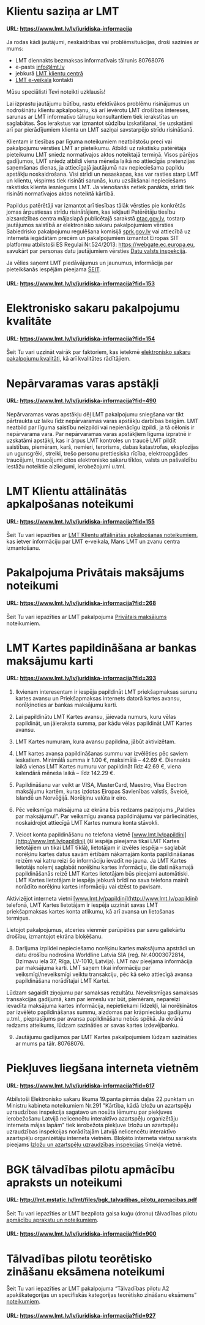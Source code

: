 

# Klientu saziņa ar LMT
#### URL: https://www.lmt.lv/lv/juridiska-informacija

Ja rodas kādi jautājumi, neskaidrības vai problēmsituācijas, droši sazinies ar mums:
 - LMT diennakts bezmaksas informatīvais tālrunis 80768076
 - e-pasts info@lmt.lv 
 - jebkurā [LMT klientu centrā](http://www.lmt.lv/lv/lmt-klientu-centri-un-veikali)
 - [LMT e-veikala](https://www.lmt.lv/lv/kontakti-v2) kontakti 
 
Mūsu speciālisti Tevi noteikti uzklausīs!

Lai izprastu jautājumu būtību, rastu efektīvākos problēmu risinājumus un nodrošinātu klientu apkalpošanu, kā arī ievērotu LMT drošības intereses, sarunas ar LMT informatīvo tālruņu konsultantiem tiek ierakstītas un saglabātas. Šos ierakstus var izmantot sūdzību izskatīšanai, tie uzskatāmi arī par pierādījumiem klienta un LMT saziņai savstarpējo strīdu risināšanā.

Klientam ir tiesības par līguma noteikumiem neatbilstošu preci vai pakalpojumu vērsties LMT ar pieteikumu. Atbildi uz rakstisku patērētāja pieteikumu LMT sniedz normatīvajos aktos noteiktajā termiņā. Visos pārējos gadījumos, LMT sniedz atbildi viena mēneša laikā no attiecīgās pretenzijas saņemšanas dienas, ja attiecīgajā jautājumā nav nepieciešama papildu apstākļu noskaidrošana. Visi strīdi un nesaskaņas, kas var rasties starp LMT un klientu, vispirms tiek risināti sarunās, kuru uzsākšanai nepieciešams rakstisks klienta iesniegums LMT. Ja vienošanās netiek panākta, strīdi tiek risināti normatīvajos aktos noteiktā kārtībā. 

Papildus patērētāji var izmantot arī tiesības tālāk vērsties pie konkrētās jomas ārpustiesas strīdu risinātājiem, kas iekļauti Patērētāju tiesību aizsardzības centra mājaslapā publicētajā sarakstā [ptac.gov.lv](http://www.ptac.gov.lv/lv/content/arpustiesas-pateretaju-stridu-risinataju-datubaze), tostarp jautājumos saistībā ar elektronisko sakaru pakalpojumiem vērsties Sabiedrisko pakalpojumu regulēšana komisijā [sprk.gov.lv](https://www.sprk.gov.lv/) vai attiecībā uz internetā iegādātām precēm un pakalpojumiem izmantot Eiropas SIT platformu atbilstoši ES Regulai Nr.524/2013: https://webgate.ec.europa.eu, savukārt par personas datu jautājumiem vērsties [Datu valsts inspekcijā](http://www.dvi.gov.lv/lv/).

Ja vēlies saņemt LMT piedāvājumus un jaunumus, informācija par pieteikšanās iespējām pieejama [ŠEIT](https://www.lmt.lv/lv/datu-apstrade?fid=831).

#### URL: https://www.lmt.lv/lv/juridiska-informacija?fid=153
  
# Elektronisko sakaru pakalpojumu kvalitāte
#### URL: https://www.lmt.lv/lv/juridiska-informacija?fid=154
Šeit Tu vari uzzināt vairāk par faktoriem, kas ietekmē [elektronisko sakaru pakalpojumu kvalitāti](https://lmt.mstatic.lv/lmt/files/pakalpojumu-kvalitate_30.11.2022.pdf), kā arī kvalitātes rādītājiem.


  
# Nepārvaramas varas apstākļi
#### URL: https://www.lmt.lv/lv/juridiska-informacija?fid=490
Nepārvaramas varas apstākļu dēļ LMT pakalpojumu sniegšana var tikt pārtraukta uz laiku līdz nepārvaramas varas apstākļu darbības beigām. LMT neatbild par līguma saistību neizpildi vai nepienācīgu izpildi, ja tā cēlonis ir nepārvarama vara. Par nepārvaramas varas apstākļiem līguma izpratnē ir uzskatāmi apstākļi, kas ir ārpus LMT kontroles un traucē LMT pildīt saistības, piemēram, karš, nemieri, terorisms, dabas katastrofas, eksplozijas un ugunsgrēki, streiki, trešo personu prettiesiska rīcība, elektroapgādes traucējumi, traucējumi citos elektronisko sakaru tīklos, valsts un pašvaldību iestāžu noteiktie aizliegumi, ierobežojumi u.tml.


  
# LMT Klientu attālinātās apkalpošanas noteikumi
#### URL: https://www.lmt.lv/lv/juridiska-informacija?fid=155
Šeit Tu vari iepazīties ar [LMT Klientu attālinātās apkalpošanas noteikumiem](https://lmt.mstatic.lv/lmt/files/lmt-klientu-attalinatas-apkalposanas-noteikumi_2023.pdf), kas ietver informāciju par LMT e-veikala, Mans LMT un zvanu centra izmantošanu.


  
# Pakalpojuma Privātais maksājums noteikumi
#### URL: https://www.lmt.lv/lv/juridiska-informacija?fid=268
Šeit Tu vari iepazīties ar LMT pakalpojuma [Privātais maksājums](https://lmt.mstatic.lv/lmt/files/privatais_maksajums_noteikumi_v1.pdf) noteikumiem. 


  
# LMT Kartes papildināšana ar bankas maksājumu karti
#### URL: https://www.lmt.lv/lv/juridiska-informacija?fid=393
1. Ikvienam interesentam ir iespēja papildināt LMT priekšapmaksas sarunu kartes avansu un Priekšapmaksas internets datorā kartes avansu, norēķinoties ar bankas maksājumu karti.

2. Lai papildinātu LMT Kartes avansu, jāievada numurs, kuru vēlas papildināt, un jāieraksta summa, par kādu vēlas papildināt LMT Kartes avansu.

3. LMT Kartes numuram, kura avansu papildina, jābūt aktivizētam.

4. LMT kartes avansa papildināšanas summu var izvēlēties pēc saviem ieskatiem. Minimālā summa ir 1.00 €, maksimālā – 42.69 €. Diennakts laikā vienas LMT Kartes numuru var papildināt līdz 42.69 €, viena kalendārā mēneša laikā – līdz 142.29 €.

5. Papildināšanu var veikt ar VISA, MasterCard, Maestro, Visa Electron maksājumu kartēm, kuras izdotas Eiropas Savienības valstīs, Šveicē, Islandē un Norvēģijā. Norēķinu valūta ir eiro.

6. Pēc veiksmīga maksājuma uz ekrāna būs redzams paziņojums „Paldies par maksājumu!”. Par veiksmīgu avansa papildinājumu var pārliecināties, noskaidrojot attiecīgā LMT Kartes numura konta stāvokli.

7. Veicot konta papildināšanu no telefona vietnē [www.lmt.lv/papildini](http://www.lmt.lv/papildini) (šī iespēja pieejama tikai LMT Kartes lietotājiem un tikai LMT tīklā), lietotājam ir izvēles iespēja – saglabāt norēķinu kartes datus savām ērtībām nākamajām konta papildināšanas reizēm vai katru reizi šo informāciju ievadīt no jauna. Ja LMT Kartes lietotājs nolemj saglabāt norēķinu kartes informāciju, šie dati nākamajā papildināšanās reizē LMT Kartes lietotājam būs pieejami automātiski. LMT Kartes lietotājam ir iespēja jebkurā brīdī no sava telefona mainīt norādīto norēķinu kartes informāciju vai dzēst to pavisam.

Aktivizējot interneta vietni [www.lmt.lv/papildini](http://www.lmt.lv/papildini) telefonā, LMT Kartes lietotājam ir iespēja uzzināt savas LMT priekšapmaksas kartes konta atlikumu, kā arī avansa un lietošanas termiņus. 

Lietojot pakalpojumus, atceries vienmēr parūpēties par savu galiekārtu drošību, izmantojot ekrāna bloķēšanu.

8. Darījuma izpildei nepieciešamo norēķinu kartes maksājuma apstrādi un datu drošību nodrošina Worldline Latvia SIA (reģ. Nr.40003072814, Dzirnavu iela 37, Rīga, LV-1010, Latvija). LMT nav pieejama informācija par maksājuma karti. LMT saņem tikai informāciju par veiksmīgi/neveiksmīgi veiktu transakciju, pēc kā seko attiecīgā avansa papildināšana norādītajai LMT Kartei. 

Lūdzam sagaidīt ziņojumu par samaksas rezultātu. Neveiksmīgas samaksas transakcijas gadījumā, kam par iemeslu var būt, piemēram, nepareizi ievadīta maksājuma kartes informācija, nepietiekami līdzekļi, lai norēķinātos par izvēlēto papildināšanas summu, aizdomas par krāpniecisku gadījumu u.tml., pieprasījums par avansa papildināšanu nebūs spēkā. Ja ekrānā redzams atteikums, lūdzam sazināties ar savas kartes izdevējbanku.

9. Jautājumu gadījumos par LMT Kartes pakalpojumiem lūdzam sazināties ar mums pa tālr. 80768076.



  
  
# Piekļuves liegšana interneta vietnēm
#### URL: https://www.lmt.lv/lv/juridiska-informacija?fid=617
Atbilstoši Elektronisko sakaru likuma 19.panta pirmās daļas 22.punktam un Ministru kabineta noteikumiem Nr.291 "Kārtība, kādā Izložu un azartspēļu uzraudzības inspekcija sagatavo un nosūta lēmumu par piekļuves ierobežošanu Latvijā nelicencētu interaktīvo azartspēļu organizētāju interneta mājas lapām" tiek ierobežota piekļuve Izložu un azartspēļu uzraudzības inspekcijas norādītajām Latvijā nelicencētu interaktīvo azartspēļu organizētāju interneta vietnēm. Bloķēto interneta vietņu saraksts pieejams [Izložu un azartspēļu uzraudzības inspekcijas](https://www.iaui.gov.lv/lv/azartspeles/bloketas-saites) tīmekļa vietnē.



  
  
# BGK tālvadības pilotu apmācību apraksts un noteikumi

#### URL: http://lmt.mstatic.lv/lmt/files/bgk_talvadibas_pilotu_apmacibas.pdf

Šeit Tu vari iepazīties ar LMT bezpilota gaisa kuģu (dronu) tālvadības pilotu [apmācību aprakstu un noteikumiem](http://lmt.mstatic.lv/lmt/files/bgk_talvadibas_pilotu_apmacibas.pdf).


#### URL: https://www.lmt.lv/lv/juridiska-informacija?fid=900
  
  
# Tālvadības pilotu teorētisko zināšanu eksāmena noteikumi

Šeit Tu vari iepazīties ar LMT pakalpojuma “Tālvadības pilotu A2 apakškategorijas un specifiskās kategorijas teorētisko zināšanu eksāmens” [noteikumiem](http://lmt.mstatic.lv/lmt/files/teoretisko-zinasanu-eksamenu-pakalpojuma-noteikumi_v1.pdf).

#### URL: https://www.lmt.lv/lv/juridiska-informacija?fid=927
